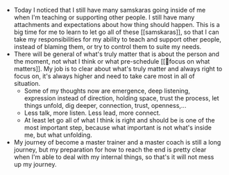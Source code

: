 - Today I noticed that I still have many samskaras going inside of me when I'm teaching or supporting other people. I still have many attachments and expectations about how thing should happen. This is a big time for me to learn to let go all of these [[samskaras]], so that I can take my responsibilities for my ability to teach and support other people, instead of blaming them, or try to control them to suite my needs.
- There will be general of what's truly matter that is about the person and the moment, not what I think or what pre-schedule [[🌱focus on what matters]]. My job is to clear about what's truly matter and always right to focus on, it's always higher and need to take care most in all of situation.
    - Some of my thoughts now are emergence, deep listening, expression instead of direction, holding space, trust the process, let things unfold, dig deeper, connection, trust, openness,...
    - Less talk, more listen. Less lead, more connect.
    - At least let go all of what I think is right and should be is one of the most important step, because what important is not what's inside me, but what unfolding.
- My journey of become a master trainer and a master coach is still a long journey, but my preparation for how to reach the end is pretty clear when I'm able to deal with my internal things, so that's it will not mess up my journey.
